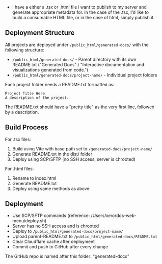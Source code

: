 - i have a either a  .tsx or .html file i want to publish to my server and generate appropriate metadata for. In the case of the .tsx, I'd like to build a consumable HTML file, or in the case of html, simply publish it.

## Deployment Structure

All projects are deployed under `/public_html/generated-docs/` with the following structure:
- `/public_html/generated-docs/` - Parent directory with its own README.txt ("Generated Docs" / "Interactive documentation and visualizations generated from code.")
- `/public_html/generated-docs/project-name/` - Individual project folders

Each project folder needs a README.txt formatted as:
```
Project Title Here
A description of the project.
```

The README.txt should have a "pretty title" as the very first line, followed by a description.

## Build Process

For .tsx files:
1. Build using Vite with base path set to `/generated-docs/project-name/`
2. Generate README.txt in the dist/ folder
3. Deploy using SCP/SFTP (no SSH access, server is chrooted)

For .html files:
1. Rename to index.html
2. Generate README.txt
3. Deploy using same methods as above

## Deployment

- Use SCP/SFTP commands (reference: /Users/xero/dos-web-menu/deploy.sh)
- Server has no SSH access and is chrooted
- Deploy to `/public_html/generated-docs/project-name/`
- Upload parent-README.txt to `/public_html/generated-docs/README.txt`
- Clear Cloudflare cache after deployment
- Commit and push to GitHub after every change

The GitHub repo is named after this folder: "generated-docs"
